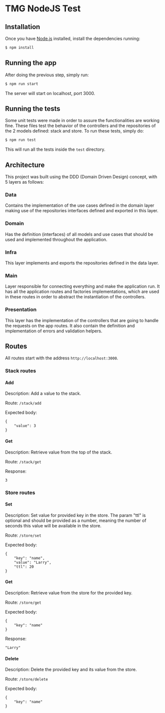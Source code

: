 # TMG NodeJS Test

## Installation

Once you have [Node.js](https://nodejs.org/en/) installed, install the dependencies running:

```bash
$ npm install
```

## Running the app

After doing the previous step, simply run:

```bash
$ npm run start
```

The server will start on localhost, port 3000.

## Running the tests

Some unit tests were made in order to assure the functionalities are working fine. These files test the behavior of the controllers and the repositories of the 2 models defined: stack and store. To run these tests, simply do:

```bash
$ npm run test
```

This will run all the tests inside the ```test``` directory.

## Architecture

This project was built using the DDD (Domain Driven Design) concept, with 5 layers as follows:

### Data
Contains the implementation of the use cases defined in the domain layer making use of the repositories interfaces defined and exported in this layer.

### Domain
Has the definition (interfaces) of all models and use cases that should be used and implemented throughout the application.

### Infra
This layer implements and exports the repositories defined in the data layer.

### Main
Layer responsible for connecting everything and make the application run. It has all the application routes and factories implementations, which are used in these routes in order to abstract the instantiation of the controllers.

### Presentation
This layer has the implementation of the controllers that are going to handle the requests on the app routes. It also contain the definition and implementation of errors and validation helpers.

## Routes

All routes start with the address ```http://localhost:3000```.

### Stack routes

#### Add
Description: Add a value to the stack.

Route: ```/stack/add```

Expected body:
```
{
	"value": 3
}
```

#### Get
Description: Retrieve value from the top of the stack.

Route: ```/stack/get```

Response:
```
3
```

### Store routes

#### Set
Description: Set value for provided key in the store. The param "ttl" is optional and should be provided as a number, meaning the number of seconds this value will be available in the store.

Route: ```/store/set```

Expected body:
```
{
	"key": "name",
	"value": "Larry",
	"ttl": 20
}
```

#### Get
Description: Retrieve value from the store for the provided key.

Route: ```/store/get```

Expected body:
```
{
	"key": "name"
}
```

Response:
```
"Larry"
```

#### Delete
Description: Delete the provided key and its value from the store.

Route: ```/store/delete```

Expected body:
```
{
	"key": "name"
}
```